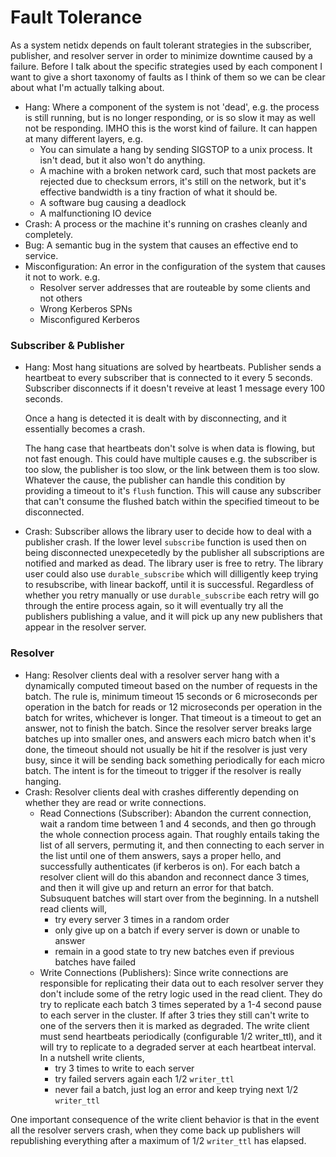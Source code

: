 # Fault Tolerance

As a system netidx depends on fault tolerant strategies in the
subscriber, publisher, and resolver server in order to minimize
downtime caused by a failure. Before I talk about the specific
strategies used by each component I want to give a short taxonomy of
faults as I think of them so we can be clear about what I'm actually
talking about.

- Hang: Where a component of the system is not 'dead', e.g. the
  process is still running, but is no longer responding, or is so slow
  it may as well not be responding. IMHO this is the worst kind of
  failure. It can happen at many different layers, e.g.
  - You can simulate a hang by sending SIGSTOP to a unix process. It
    isn't dead, but it also won't do anything.
  - A machine with a broken network card, such that most packets are
    rejected due to checksum errors, it's still on the network, but
    it's effective bandwidth is a tiny fraction of what it should be.
  - A software bug causing a deadlock
  - A malfunctioning IO device
- Crash: A process or the machine it's running on crashes cleanly and
  completely.
- Bug: A semantic bug in the system that causes an effective end to
  service.
- Misconfiguration: An error in the configuration of the system that
  causes it not to work. e.g.
  - Resolver server addresses that are routeable by some clients and not others
  - Wrong Kerberos SPNs
  - Misconfigured Kerberos

### Subscriber & Publisher

- Hang: Most hang situations are solved by heartbeats. Publisher sends
  a heartbeat to every subscriber that is connected to it every 5
  seconds. Subscriber disconnects if it doesn't reveive at least 1
  message every 100 seconds.

  Once a hang is detected it is dealt with by disconnecting, and it
  essentially becomes a crash.
  
  The hang case that heartbeats don't solve is when data is flowing,
  but not fast enough. This could have multiple causes e.g. the
  subscriber is too slow, the publisher is too slow, or the link
  between them is too slow. Whatever the cause, the publisher can
  handle this condition by providing a timeout to it's `flush`
  function. This will cause any subscriber that can't consume the
  flushed batch within the specified timeout to be disconnected.
- Crash: Subscriber allows the library user to decide how to deal with
  a publisher crash. If the lower level `subscribe` function is used
  then on being disconnected unexpecetedly by the publisher all
  subscriptions are notified and marked as dead. The library user is
  free to retry. The library user could also use `durable_subscribe`
  which will dilligently keep trying to resubscribe, with linear
  backoff, until it is successful. Regardless of whether you retry
  manually or use `durable_subscribe` each retry will go through the
  entire process again, so it will eventually try all the publishers
  publishing a value, and it will pick up any new publishers that
  appear in the resolver server.

### Resolver

- Hang: Resolver clients deal with a resolver server hang with a
  dynamically computed timeout based on the number of requests in the
  batch. The rule is, minimum timeout 15 seconds or 6 microseconds per
  operation in the batch for reads or 12 microseconds per operation in
  the batch for writes, whichever is longer. That timeout is a timeout
  to get an answer, not to finish the batch. Since the resolver server
  breaks large batches up into smaller ones, and answers each micro
  batch when it's done, the timeout should not usually be hit if the
  resolver is just very busy, since it will be sending back something
  periodically for each micro batch. The intent is for the timeout to
  trigger if the resolver is really hanging.
- Crash: Resolver clients deal with crashes differently depending on
  whether they are read or write connections.
  - Read Connections (Subscriber): Abandon the current connection, wait a random
    time between 1 and 4 seconds, and then go through the whole
    connection process again. That roughly entails taking the list of
    all servers, permuting it, and then connecting to each server in
    the list until one of them answers, says a proper hello, and
    successfully authenticates (if kerberos is on). For each batch a
    resolver client will do this abandon and reconnect dance 3 times,
    and then it will give up and return an error for that
    batch. Subsuquent batches will start over from the beginning. In a
    nutshell read clients will,
     - try every server 3 times in a random order
     - only give up on a batch if every server is down or unable to answer
     - remain in a good state to try new batches even if previous batches have failed
  - Write Connections (Publishers): Since write connections are
    responsible for replicating their data out to each resolver server
    they don't include some of the retry logic used in the read
    client. They do try to replicate each batch 3 times seperated by a
    1-4 second pause to each server in the cluster. If after 3 tries
    they still can't write to one of the servers then it is marked as
    degraded. The write client must send heartbeats periodically
    (configurable 1/2 writer_ttl), and it will try to replicate to a
    degraded server at each heartbeat interval. In a nutshell write clients,
     - try 3 times to write to each server
     - try failed servers again each 1/2 `writer_ttl`
     - never fail a batch, just log an error and keep trying next 1/2 `writer_ttl`

One important consequence of the write client behavior is that in the
event all the resolver servers crash, when they come back up
publishers will republishing everything after a maximum of 1/2
`writer_ttl` has elapsed.
